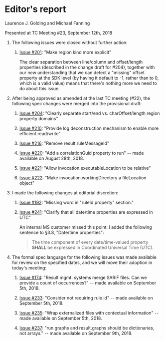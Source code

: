 # Editor's report

Laurence J. Golding and Michael Fanning

Presented at TC Meeting #23, September 12th, 2018

1. The following issues were closed without further action:

    1. [Issue #201](https://github.com/oasis-tcs/sarif-spec/issues/201): "Make region kind more explicit"

        The clear separation between line/column and offset/length properties (described in the change draft for #204),
        together with our new understanding that we can detect a "missing" offset property at the SDK level (by having it
        default to -1, rather than to 0, which is a valid value) means that there's nothing more we need to do about
        this issue.

1. After being approved as amended at the last TC meeting (#22), the following spec changes were merged into the provisional draft:

    1. [Issue #204](https://github.com/oasis-tcs/sarif-spec/issues/204): "Clearly separate start/end vs. charOffset/length region property domains"

    1. [Issue #210](https://github.com/oasis-tcs/sarif-spec/issues/210): "Provide log deconstruction mechanism to enable more efficient read/write"

    1. [Issue #216](https://github.com/oasis-tcs/sarif-spec/issues/216): "Remove result.ruleMessageId"
 
    1. [Issue #220](https://github.com/oasis-tcs/sarif-spec/issues/220): "Add a correlationGuid property to run" -- made available on August 28th, 2018.

    1. [Issue #221](https://github.com/oasis-tcs/sarif-spec/issues/221): "Allow invocation.executableLocation to be relative"

    1. [Issue #222](https://github.com/oasis-tcs/sarif-spec/issues/222): "Make invocation.workingDirectory a fileLocation object"

1. I made the following changes at editorial discretion:

    1. [Issue #192](https://github.com/oasis-tcs/sarif-spec/issues/192): "Missing word in "ruleId property" section."

    1. [Issue #241](https://github.com/oasis-tcs/sarif-spec/issues/241): "Clarify that all date/time properties are expressed in UTC"

          An internal MS customer missed this point. I added the following sentence to §3.8, "Date/time properties":

          > The time component of every date/time-valued property **SHALL** be expressed in Coordinated Universal Time (UTC).

1. The formal spec language for the following issues was made available for review on the specified dates, and we will move their adoption in today's meeting:

    1. [Issue #174](https://github.com/oasis-tcs/sarif-spec/issues/174): "Result mgmt. systems merge SARIF files. Can we provide a count of occurrences?" -- made available on September 5th, 2018. 

    1. [Issue #233](https://github.com/oasis-tcs/sarif-spec/issues/233): "Consider not requiring rule.id" -- made available on September 5th, 2018.

    1. [Issue #235](https://github.com/oasis-tcs/sarif-spec/issues/235): "Wrap externalized files with contextual information" -- made available on September 5th, 2018.

    1. [Issue #237](https://github.com/oasis-tcs/sarif-spec/issues/237): "run.graphs and result.graphs should be dictionaries, not arrays." -- made available on September 9th, 2018.
